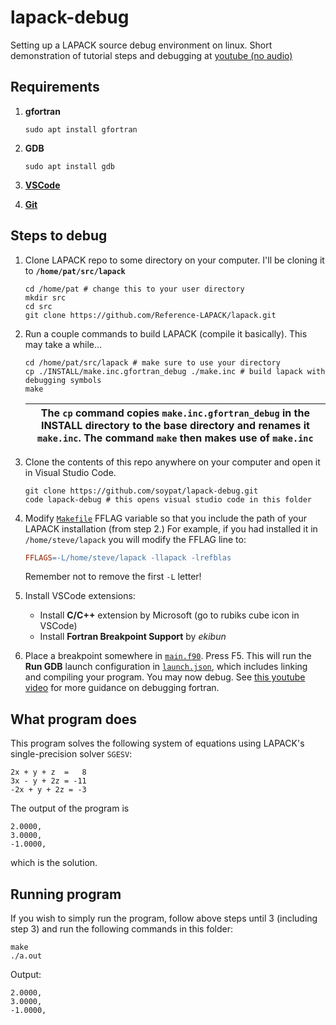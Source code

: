 # lapack-debug
Setting up a LAPACK source debug environment on linux. Short demonstration of tutorial steps and debugging at [youtube (no audio)](https://www.youtube.com/watch?v=0eoKoBbCug8)

## Requirements
1. **gfortran**
	```shell
	sudo apt install gfortran
	```
2. **GDB**
	```shell
	sudo apt install gdb
	```
3. [**VSCode**](https://code.visualstudio.com/)

4. [**Git**](https://git-scm.com/)

## Steps to debug
1. Clone LAPACK repo to some directory on your computer. I'll be cloning it to **`/home/pat/src/lapack`**
	```shell
	cd /home/pat # change this to your user directory
	mkdir src
	cd src
	git clone https://github.com/Reference-LAPACK/lapack.git
	```

2. Run a couple commands to build LAPACK (compile it basically). This may take a while...
	```shell
	cd /home/pat/src/lapack # make sure to use your directory
	cp ./INSTALL/make.inc.gfortran_debug ./make.inc # build lapack with debugging symbols
	make
	```
	| The `cp` command copies `make.inc.gfortran_debug` in the INSTALL directory to the base directory and renames it `make.inc`. The command `make` then makes use of `make.inc` |
	|---------|

3. Clone the contents of this repo anywhere on your computer and open it in Visual Studio Code.
	```shell
	git clone https://github.com/soypat/lapack-debug.git
	code lapack-debug # this opens visual studio code in this folder
	```

4. Modify [`Makefile`](./Makefile#L4) FFLAG variable so that you include the path of your LAPACK installation (from step 2.) For example, if you had installed it in `/home/steve/lapack` you will modify the FFLAG line to:
	```makefile
	FFLAGS=-L/home/steve/lapack -llapack -lrefblas
	```
	Remember not to remove the first `-L` letter!

5. Install VSCode extensions:
	* Install **C/C++** extension by Microsoft (go to rubiks cube icon in VSCode)
	* Install **Fortran Breakpoint Support** by _ekibun_

6. Place a breakpoint somewhere in [`main.f90`](./main.f90). Press F5. This will run the **Run GDB** launch configuration in [`launch.json`](.vscode/launch.json), which includes linking and compiling your program. You may now debug. See [this youtube video](https://www.youtube.com/watch?v=XuNjA230e3k) for more guidance on debugging fortran.

## What program does
This program solves the following system of equations using LAPACK's single-precision solver `SGESV`:

```
2x + y + z  =   8
3x - y + 2z = -11
-2x + y + 2z = -3
```

The output of the program is 
```
2.0000,  
3.0000,  
-1.0000,
```

which is the solution.

## Running program
If you wish to simply run the program, follow above steps until 3 (including step 3) and run the following commands in this folder:

```
make
./a.out
```

Output:
```
2.0000,  
3.0000,  
-1.0000,
```
